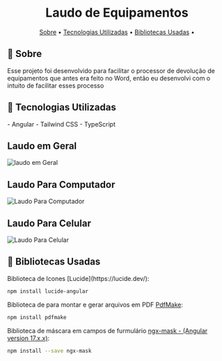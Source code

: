 <h1 align="center" style="font-weight: bold;">Laudo de Equipamentos</h1>
<p align="center">
 <a href="#about">Sobre</a> • 
  <a href="#stacks">Tecnologias Utilizadas</a> •
   <a href="#libs">Bibliotecas Usadas</a> • 
</p>

<h2 id="about">📌 Sobre</h2>
Esse projeto foi desenvolvido para facilitar o processor de devolução de equipamentos que antes era feito no Word, então eu desenvolvi com o intuito de facilitar esses processo

<h2 id="stacks">📌 Tecnologias Utilizadas</h2>
- Angular
- Tailwind CSS
- TypeScript

## Laudo em Geral
![laudo em Geral](https://github.com/CarllosEduardo07/Laudo_Setor_TI/assets/80606019/2d6da704-31e0-4e19-98e0-8bc6fbacd96d)

## Laudo Para Computador
![Laudo Para Computador](https://github.com/CarllosEduardo07/Laudo_Setor_TI-Portfolio/assets/80606019/4f83ef5f-0530-4c97-9b94-28708cd3aa17)

## Laudo Para Celular
![Laudo Para Celular](https://github.com/CarllosEduardo07/Laudo_Setor_TI-Portfolio/assets/80606019/cd257416-101b-4d07-ad42-fba0f3cfd5c7)


<h2 id="libs">📌 Bibliotecas Usadas</h2>
Biblioteca de Icones [Lucide](https://lucide.dev/):

```bash
npm install lucide-angular
```

Biblioteca de para montar e gerar arquivos em PDF [PdfMake](http://pdfmake.org/#/):

```bash
npm install pdfmake
```

Biblioteca de máscara em campos de furmulário [ngx-mask - (Angular version 17.x.x)](https://github.com/JsDaddy/ngx-mask.git):

```bash
npm install --save ngx-mask
```


